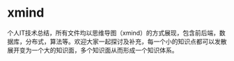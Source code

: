 # xmind
个人IT技术总结，所有文件均以思维导图（xmind）的方式展现，包含前后端，数据库，分布式，算法等。欢迎大家一起探讨及补充，每一个小的知识点都可以发散展开变为一个大的知识面，多个知识面从而形成一个知识体系。
